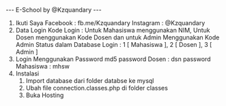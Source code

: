 --- E-School by @Kzquandary ---
1. Ikuti Saya
Facebook : fb.me/Kzquandary
Instagram : @Kzquandary
2. Data Login
Kode Login : Untuk Mahasiswa menggunakan NIM, Untuk Dosen menggunakan Kode Dosen dan untuk Admin Menggunakan Kode Admin
Status dalam Database Login : 1 [ Mahasiswa ], 2 [ Dosen ], 3 [ Admin ]
3. Login Menggunakan Password md5
    password Dosen : dsn
    password Mahasiswa : mhsw
4. Instalasi
    1. Import database dari folder databse ke mysql
    2. Ubah file connection.classes.php di folder classes
    3. Buka Hosting